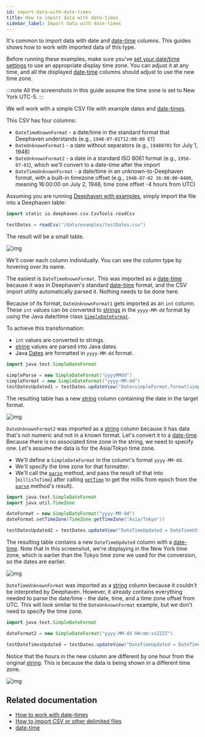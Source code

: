 ```yaml
---
id: import-data-with-date-times
title: How to import data with date-times
sidebar_label: Import data with date-times
---
```


It's common to import data with date and [date-time](../reference/query-language/types/date-time.md) columns. This guides shows how to work with imported data of this type.

Before running these examples, make sure you've [set your date/time settings](./set-date-time-format.md) to use an appropriate display time zone. You can adjust it at any time, and all the displayed [date-time](../reference/query-language/types/date-time.md) columns should adjust to use the new time zone.

:::note
All the screenshots in this guide assume the time zone is set to New York UTC-5.
:::

We will work with a simple CSV file with example dates and [date-times](../reference/query-language/types/date-time.md).

This CSV has four columns:

- `DateTimeKnownFormat` - a date/time in the standard format that Deephaven understands (e.g., `1948-07-01T12:00:00 ET`)
- `DateUnknownFormat1` - a date without separators (e.g., `19480701` for July 1, 1948)
- `DateUnknownFormat2` - a date in a standard ISO 8061 format (e.g., `1956-07-01`), which we'll convert to a date-time after the import
- `DateTimeUnknownFormat` - a date/time in an unknown-to-Deephaven format, with a built-in timezone offset (e.g., `1948-07-02 16:00:00-0400`, meaning 16:00:00 on July 2, 1948, time zone offset -4 hours from UTC)

Assuming you are running [Deephaven with examples](../tutorials/docker-install.md#choose-a-deployment), simply import the file into a Deephaven table:

```groovy skip-test
import static io.deephaven.csv.CsvTools.readCsv

testDates = readCsv("/data/examples/testDates.csv")
```

The result will be a small table.

![img](../assets/how-to/date-time/import-date-time.png)

We'll cover each column individually. You can see the column type by hovering over its name.

The easiest is `DateTimeKnownFormat`. This was imported as a [date-time](../reference/query-language/types/date-time.md) because it was in Deephaven's standard [date-time](../reference/query-language/types/date-time.md) format, and the CSV import utility automatically parsed it. Nothing needs to be done here.

Because of its format, `DateUnknownFormat1` gets imported as an `int` column. These `int` values can be converted to [strings](../reference/query-language/types/strings.md) in the `yyyy-MM-dd` format by using the Java date/time class [`SimpleDateFormat`](https://docs.oracle.com/javase/10/docs/api/java/text/SimpleDateFormat.html).

To achieve this transformation:

- `int` values are converted to strings.
- [string](../reference/query-language/types/strings.md) values are parsed into Java dates.
- Java [Dates](https://docs.oracle.com/javase/8/docs/api/java/util/Date.html) are formatted in `yyyy-MM-dd` format.

```groovy skip-test
import java.text.SimpleDateFormat

simpleParse = new SimpleDateFormat("yyyyMMdd")
simpleFormat = new SimpleDateFormat("yyyy-MM-dd")
testDatesUpdated1 = testDates.updateView("Date=simpleFormat.format(simpleParse.parse(Integer.toString(DateUnknownFormat1)))")
```

The resulting table has a new [string](../reference/query-language/types/strings.md) column containing the date in the target format.

![img](../assets/how-to/date-time/import-date-time2.png)

`DateUnknownFormat2` was imported as a [string](../reference/query-language/types/strings.md) column because it has data that's not numeric and not in a known format. Let's convert it to a [date-time](../reference/query-language/types/date-time.md). Because there is no associated time zone in the string, we need to specify one. Let's assume the data is for the Asia/Tokyo time zone.

- We'll define a `SimpleDateFormat` in the column's format `yyyy-MM-dd`.
- We'll specify the time zone for that formatter.
- We'll call the [`parse`](https://docs.oracle.com/javase/8/docs/api/java/text/DateFormat.html#parse-java.lang.String-) method, and pass the result of that into [`millisToTime`] after calling [`getTime`](https://docs.oracle.com/javase/9/docs/api/java/util/Date.html#getTime--) to get the millis from epoch from the [`parse`](https://docs.oracle.com/javase/8/docs/api/java/text/DateFormat.html#parse-java.lang.String-) method's result).

```groovy skip-test
import java.text.SimpleDateFormat
import java.util.TimeZone

dateFormat = new SimpleDateFormat("yyyy-MM-dd")
dateFormat.setTimeZone(TimeZone.getTimeZone("Asia/Tokyo"))

testDatesUpdated2 = testDates.updateView("DateTimeUpdated = DateTimeUtils.millisToTime(dateFormat.parse(DateUnknownFormat2).getTime())")
```

The resulting table contains a new `DateTimeUpdated` column with a [date-time](../reference/query-language/types/date-time.md). Note that in this screenshot, we're displaying in the New York time zone, which is earlier than the Tokyo time zone we used for the conversion, so the dates are earlier.

![img](../assets/how-to/date-time/import-date-time3.png)

`DateTimeUnknownFormat` was imported as a [string](../reference/query-language/types/strings.md) column because it couldn't be interpreted by Deephaven. However, it already contains everything needed to parse the date/time - the date, time, and a time zone offset from UTC. This will look similar to the `DateUnknownFormat` example, but we don't need to specify the time zone.

```groovy skip-test
import java.text.SimpleDateFormat

dateFormat2 = new SimpleDateFormat("yyyy-MM-dd HH:mm:ssZZZZ")

testDateTimesUpdated = testDates.updateView("DateTimeUpdated = DateTimeUtils.millisToTime(dateFormat2.parse(DateTimeUnknownFormat).getTime())")
```

Notice that the hours in the new column are different by one hour from the original [string](../reference/query-language/types/strings.md). This is because the data is being shown in a different time zone.

![img](../assets/how-to/date-time/import-date-time4.png)

## Related documentation

- [How to work with date-times](./work-with-date-time.md)
- [How to import CSV or other delimited files](./csv-import.md)
- [date-time](../reference/query-language/types/date-time.md)
